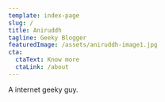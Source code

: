 ```yaml
---
template: index-page
slug: /
title: Aniruddh
tagline: Geeky Blogger
featuredImage: /assets/aniruddh-image1.jpg
cta:
  ctaText: Know more
  ctaLink: /about
---
```

A internet geeky guy.